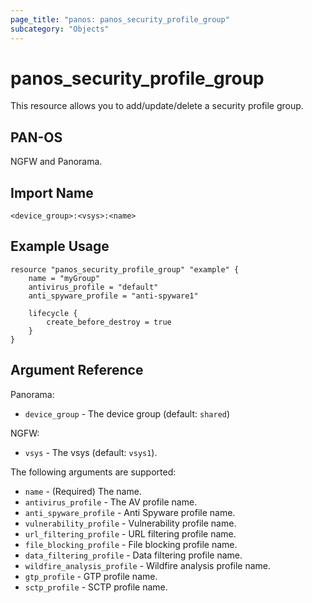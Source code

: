 ```yaml
---
page_title: "panos: panos_security_profile_group"
subcategory: "Objects"
---
```


# panos_security_profile_group

This resource allows you to add/update/delete a security profile group.


## PAN-OS

NGFW and Panorama.


## Import Name

```shell
<device_group>:<vsys>:<name>
```


## Example Usage

```hcl
resource "panos_security_profile_group" "example" {
    name = "myGroup"
    antivirus_profile = "default"
    anti_spyware_profile = "anti-spyware1"

    lifecycle {
        create_before_destroy = true
    }
}
```


## Argument Reference

Panorama:

* `device_group` - The device group (default: `shared`)


NGFW:

* `vsys` - The vsys (default: `vsys1`).


The following arguments are supported:

* `name` - (Required) The name.
* `antivirus_profile` - The AV profile name.
* `anti_spyware_profile` - Anti Spyware profile name.
* `vulnerability_profile` - Vulnerability profile name.
* `url_filtering_profile` - URL filtering profile name.
* `file_blocking_profile` - File blocking profile name.
* `data_filtering_profile` - Data filtering profile name.
* `wildfire_analysis_profile` - Wildfire analysis profile name.
* `gtp_profile` - GTP profile name.
* `sctp_profile` - SCTP profile name.
